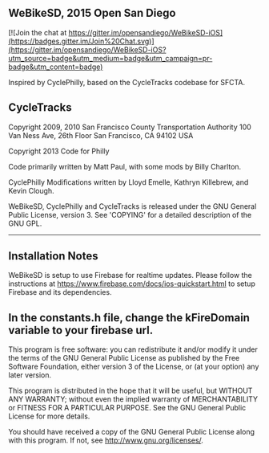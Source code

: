 WeBikeSD, 2015 Open San Diego
-----------

[![Join the chat at https://gitter.im/opensandiego/WeBikeSD-iOS](https://badges.gitter.im/Join%20Chat.svg)](https://gitter.im/opensandiego/WeBikeSD-iOS?utm_source=badge&utm_medium=badge&utm_campaign=pr-badge&utm_content=badge)  

Inspired by CyclePhilly, based on the CycleTracks codebase for SFCTA.


CycleTracks
-----------
Copyright 2009, 2010 San Francisco County Transportation Authority
100 Van Ness Ave, 26th Floor
San Francisco, CA 94102 USA

Copyright 2013 Code for Philly

Code primarily written by Matt Paul, with some mods by Billy Charlton.

CyclePhilly Modifications written by Lloyd Emelle, Kathryn Killebrew, and Kevin Clough.  

WeBikeSD, CyclePhilly and CycleTracks is released under the GNU General Public License, version 3.
See 'COPYING' for a detailed description of the GNU GPL.

-----------

Installation Notes
-----------
WeBikeSD is setup to use Firebase for realtime updates. Please follow the instructions
at https://www.firebase.com/docs/ios-quickstart.html to setup Firebase and its dependencies.

In the constants.h file, change the kFireDomain variable to your firebase url.
-----------

This program is free software: you can redistribute it and/or modify
it under the terms of the GNU General Public License as published by
the Free Software Foundation, either version 3 of the License, or
(at your option) any later version.

This program is distributed in the hope that it will be useful,
but WITHOUT ANY WARRANTY; without even the implied warranty of
MERCHANTABILITY or FITNESS FOR A PARTICULAR PURPOSE.  See the
GNU General Public License for more details.

You should have received a copy of the GNU General Public License
along with this program.  If not, see <http://www.gnu.org/licenses/>.

